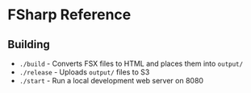 # FSharp Reference

## Building

* `./build` - Converts FSX files to HTML and places them into `output/`
* `./release` - Uploads `output/` files to S3
* `./start` - Run a local development web server on 8080
